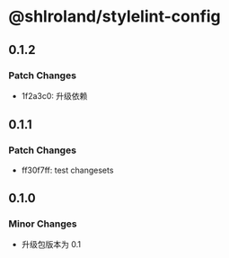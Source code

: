 # @shlroland/stylelint-config

## 0.1.2

### Patch Changes

- 1f2a3c0: 升级依赖

## 0.1.1

### Patch Changes

- ff30f7ff: test changesets

## 0.1.0

### Minor Changes

- 升级包版本为 0.1
